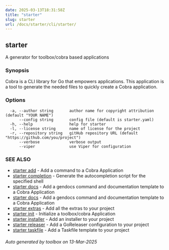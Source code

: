 ```yaml
---
date: 2025-03-13T18:31:58Z
title: "starter"
slug: starter
url: /docs/starter/cli/starter/
---
```

## starter

A generator for toolbox/cobra based applications

### Synopsis

Cobra is a CLI library for Go that empowers applications.
This application is a tool to generate the needed files
to quickly create a Cobra application.

### Options

```
  -a, --author string       author name for copyright attribution (default "YOUR NAME")
      --config string       config file (default is starter.yaml)
  -h, --help                help for starter
  -l, --license string      name of license for the project
  -r, --repository string   gitHub repository URL (default "https://github.com/you/project")
      --verbose             verbose output
      --viper               use Viper for configuration
```

### SEE ALSO

* [starter add](/toolbox/docs/starter/cli/starter_add/)	 - Add a command to a Cobra Application
* [starter completion](/toolbox/docs/starter/cli/starter_completion/)	 - Generate the autocompletion script for the specified shell
* [starter docs](/toolbox/docs/starter/cli/starter_docs/)	 - Add a gendocs command and documentation template to a Cobra Application
* [starter docs](/toolbox/docs/starter/cli/starter_docs/)	 - Add a gendocs command and documentation template to a Cobra Application
* [starter extras](/toolbox/docs/starter/cli/starter_extras/)	 - Add all the extras to your project
* [starter init](/toolbox/docs/starter/cli/starter_init/)	 - Initialize a toolbox/cobra Application
* [starter installer](/toolbox/docs/starter/cli/starter_installer/)	 - Add an installer to your project
* [starter releaser](/toolbox/docs/starter/cli/starter_releaser/)	 - Add a GoReleaser configuration to your project
* [starter taskfile](/toolbox/docs/starter/cli/starter_taskfile/)	 - Add a Taskfile template to your project

###### Auto generated by toolbox on 13-Mar-2025
